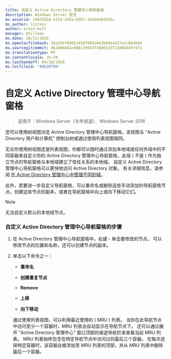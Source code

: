 ```yaml
---
title: 自定义 Active Directory 管理中心导航窗格
description: Windows Server 安全
ms.assetid: c9933d16-e153-435a-b5b7-3e594db42d5c
ms.author: lizross
author: eross-msft
manager: mtillman
ms.date: 10/12/2016
ms.openlocfilehash: 34a15b768d3143d7083ab62bb9aa537a2c8bdeb4
ms.sourcegitcommit: db2d46842c68813d043738d6523f13d8454fc972
ms.translationtype: MT
ms.contentlocale: zh-CN
ms.lasthandoff: 09/10/2020
ms.locfileid: "89639795"
---
```

# <a name="customize-the-active-directory-administrative-center-navigation-pane"></a>自定义 Active Directory 管理中心导航窗格

>适用于：Windows Server（半年频道）、Windows Server 2016

  您可以使用树视图浏览 Active Directory 管理中心导航窗格，该视图与 "Active Directory 用户和计算机" 控制台树或通过使用列表视图相同。

 无论你使用树视图还是列表视图，你都可以随时通过添加本地域或任何外域中的不同容器来自定义你的 Active Directory 管理中心导航窗格，此域 \( 不是 \) 作为独立节点的导航窗格与本地域建立了信任关系的本地域。 自定义 Active Directory 管理中心导航窗格可以更快地访问 Active Directory 对象。 有关详细信息，请参阅 [在 Active Directory 管理中心中管理不同的域](manage-different-domains-in-active-directory-administrative-center.md)。

 此外，若要进一步自定义导航窗格，可以重命名或删除这些手动添加的导航窗格节点，创建这些节点的副本，或者在导航窗格中向上或向下移动它们。

> [!NOTE]
>  无法自定义默认的本地域节点。

### <a name="to-customize-the-active-directory-administrative-center-navigation-pane"></a>自定义 Active Directory 管理中心导航窗格的步骤

1. 在 Active Directory 管理中心导航窗格中，右键 \- 单击要修改的节点。 可以修改节点的位置和名称，还可以创建节点的副本。

2. 单击以下命令之一：

   -   **重命名**

   -   **创建重复节点**

   -   **Remove**

   -   **上移**

   -   **向下移动**

   通过使用列表视图，可以利用最近使用的 \( MRU \) 列表。 当你在此导航节点中访问至少一个容器时，MRU 列表会自动显示在导航节点下。 还可以通过展开 "Active Directory 管理中心" 窗口顶部的痕迹导航栏来查看当前 MRU 列表。 MRU 列表始终包含在特定导航节点中访问过的最后三个容器。 在每次选择特定容器时，该容器会被添加至 MRU 列表的顶部，并从 MRU 列表中删除最后一个容器。



